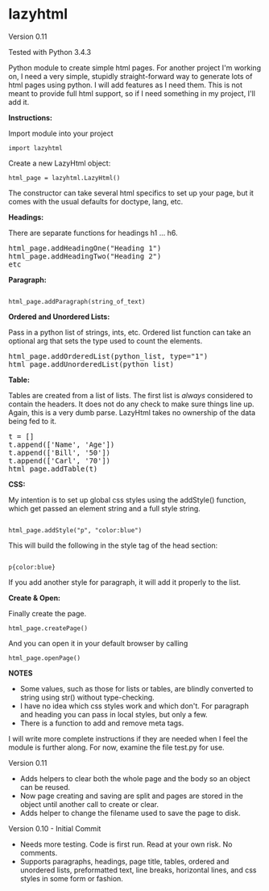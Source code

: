 # lazyhtml

Version 0.11

Tested with Python 3.4.3

Python module to create simple html pages. For another project I'm working on, I need a very simple, stupidly straight-forward way to generate lots of html pages using python. I will add features as I need them. This is not meant to provide full html support, so if I need something in my project, I'll add it.

<b>Instructions:</b>

Import module into your project

<code>import lazyhtml</code>

Create a new LazyHtml object:

<code>html_page = lazyhtml.LazyHtml()</code>

The constructor can take several html specifics to set up your page, but it comes with the usual defaults for doctype, lang, etc.

<b>Headings:</b> 

There are separate functions for headings h1 ... h6.

<pre>
html_page.addHeadingOne("Heading 1")
html_page.addHeadingTwo("Heading 2")
etc
</pre>

<b>Paragraph:</b>

<code>
html_page.addParagraph(string_of_text)
</code>

<b>Ordered and Unordered Lists:</b> 

Pass in a python list of strings, ints, etc. Ordered list function can take an optional arg that sets the type used to count the elements.

<pre>
html_page.addOrderedList(python_list, type="1")
html_page.addUnorderedList(python_list)
</pre>

<b>Table:</b> 

Tables are created from a list of lists. The first list is <i>always</i> considered to contain the headers. It does not do any check to make sure things line up. Again, this is a very dumb parse. LazyHtml takes no ownership of the data being fed to it.

<pre>
t = []
t.append(['Name', 'Age'])
t.append(['Bill', '50'])
t.append(['Carl', '70'])
html_page.addTable(t)
</pre>

<b>CSS:</b>

My intention is to set up global css styles using the addStyle() function, which get passed an element string and a full style string.

<code>
html_page.addStyle("p", "color:blue")
</code>

This will build the following in the style tag of the head section:

<code>
p{color:blue}
</code>

If you add another style for paragraph, it will add it properly to the list.

<b> Create & Open:</b>

Finally create the page.

<code>html_page.createPage()</code>

And you can open it in your default browser by calling

<code>html_page.openPage()</code>

<b>NOTES</b>
- Some values, such as those for lists or tables, are blindly converted to string using str() without type-checking.
- I have no idea which css styles work and which don't. For paragraph and heading you can pass in local styles, but only a few.
- There is a function to add and remove meta tags.

I will write more complete instructions if they are needed when I feel the module is further along. For now, examine the file test.py for use.

Version 0.11
- Adds helpers to clear both the whole page and the body so an object can be reused.
- Now page creating and saving are split and pages are stored in the object until another call to create or clear.
- Adds helper to change the filename used to save the page to disk.

Version 0.10 - Initial Commit
- Needs more testing. Code is first run. Read at your own risk. No comments.
- Supports paragraphs, headings, page title, tables, ordered and unordered lists, preformatted text, line breaks, horizontal lines, and css styles in some form or fashion.
